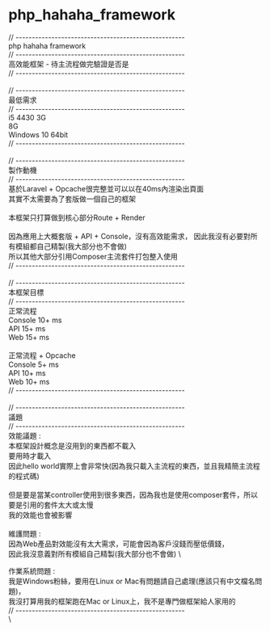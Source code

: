 # php_hahaha_framework

// ---------------------------------------------------- \
php hahaha framework \
// ---------------------------------------------------- \
高效能框架 - 待主流程做完驗證是否是 \
// ---------------------------------------------------- \
 \
// ---------------------------------------------------- \
最低需求 \
// ---------------------------------------------------- \
i5 4430 3G \
8G \
Windows 10 64bit \
// ---------------------------------------------------- \
 \
// ---------------------------------------------------- \
製作動機 \
// ---------------------------------------------------- \
基於Laravel + Opcache很完整並可以以在40ms內渲染出頁面 \
其實不太需要為了套版做一個自己的框架 \
 \
本框架只打算做到核心部分Route + Render \
 \
因為應用上大概套版 + API + Console，沒有高效能需求，
因此我沒有必要對所有模組都自己精製(我大部分也不會做) \
所以其他大部分引用Composer主流套件打包整入使用 \
// ---------------------------------------------------- \
 \
// ---------------------------------------------------- \
本框架目標 \
// ---------------------------------------------------- \
正常流程 \
Console 10+ ms  \
API 15+ ms \
Web 15+ ms \
 \
正常流程 + Opcache \
Console 5+ ms  \
API 10+ ms \
Web 10+ ms \
// ---------------------------------------------------- \
 \
// ---------------------------------------------------- \
議題 \
// ---------------------------------------------------- \
效能議題 :  \
本框架設計概念是沒用到的東西都不載入 \
要用時才載入 \
因此hello world實際上會非常快(因為我只載入主流程的東西，並且我精簡主流程的程式碼) \
 \
但是要是當某controller使用到很多東西，因為我也是使用composer套件，所以要是引用的套件太大或太慢 \
我的效能也會被影響 \
 \
維護問題 :  \
因為Web產品對效能沒有太大需求，可能會因為客戶沒錢而壓低價錢， \
因此我沒意義對所有模組自己精製(我大部分也不會做) \

作業系統問題 : \
我是Windows粉絲，要用在Linux or Mac有問題請自己處理(應該只有中文檔名問題)， \
我沒打算用我的框架跑在Mac or Linux上，我不是專門做框架給人家用的 \
// ---------------------------------------------------- \
 \

